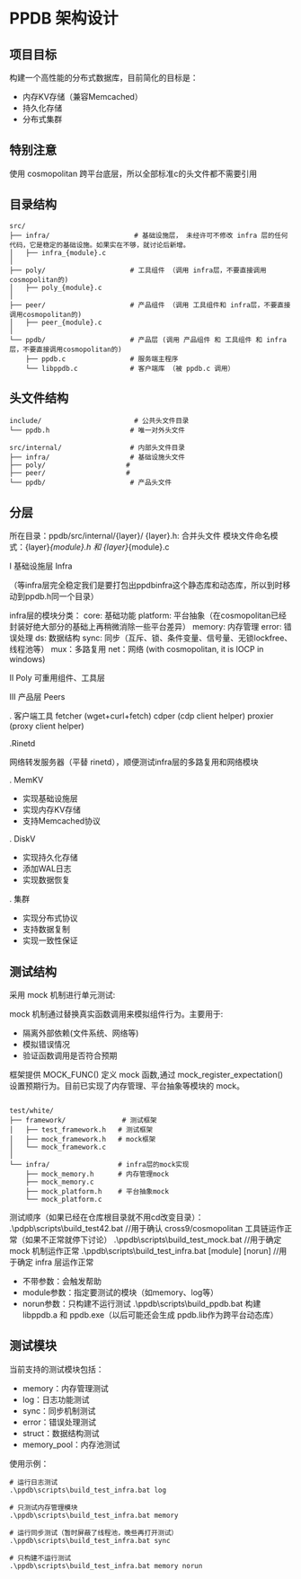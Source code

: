 ﻿# PPDB 架构设计

## 项目目标

构建一个高性能的分布式数据库，目前简化的目标是：
- 内存KV存储（兼容Memcached）
- 持久化存储
- 分布式集群

## 特别注意

使用 cosmopolitan 跨平台底层，所以全部标准c的头文件都不需要引用

## 目录结构

```
src/
├── infra/                     # 基础设施层， 未经许可不修改 infra 层的任何代码，它是稳定的基础设施。如果实在不够，就讨论后新增。
│   ├── infra_{module}.c          
│
├── poly/                     # 工具组件 （调用 infra层，不要直接调用cosmopolitan的)
│   ├── poly_{module}.c
│
├── peer/                     # 产品组件 （调用 工具组件和 infra层，不要直接调用cosmopolitan的)
│   ├── peer_{module}.c
│
└── ppdb/                     # 产品层 (调用 产品组件 和 工具组件 和 infra层，不要直接调用cosmopolitan的)
    ├── ppdb.c                # 服务端主程序
    └── libppdb.c             # 客户端库 （被 ppdb.c 调用）
```

## 头文件结构

```
include/                       # 公共头文件目录
└── ppdb.h                    # 唯一对外头文件

src/internal/                 # 内部头文件目录
├── infra/                    # 基础设施头文件
├── poly/                    # 
├── peer/                    # 
└── ppdb/                     # 产品头文件
```

## 分层

所在目录：ppdb/src/internal/{layer}/
{layer}.h: 合并头文件
模块文件命名模式：{layer}_{module}.h 和 {layer}_{module}.c

I 基础设施层 Infra

（等infra层完全稳定我们是要打包出ppdbinfra这个静态库和动态库，所以到时移动到ppdb.h同一个目录）

infra层的模块分类：
core: 基础功能
platform: 平台抽象（在cosmopolitan已经封装好绝大部分的基础上再稍微消除一些平台差异）
memory: 内存管理
error: 错误处理
ds: 数据结构
sync: 同步（互斥、锁、条件变量、信号量、无锁lockfree、线程池等）
mux：多路复用
net：网络 (with cosmopolitan, it is IOCP in windows)

II Poly 可重用组件、工具层

III 产品层 Peers

. 客户端工具
fetcher (wget+curl+fetch)
cdper (cdp client helper)
proxier (proxy client helper)

.Rinetd

网络转发服务器（平替 rinetd），顺便测试infra层的多路复用和网络模块

. MemKV
   - 实现基础设施层
   - 实现内存KV存储
   - 支持Memcached协议

. DiskV
   - 实现持久化存储
   - 添加WAL日志
   - 实现数据恢复

. 集群
   - 实现分布式协议
   - 支持数据复制
   - 实现一致性保证

## 测试结构

采用 mock 机制进行单元测试:

mock 机制通过替换真实函数调用来模拟组件行为。主要用于:
- 隔离外部依赖(文件系统、网络等)
- 模拟错误情况
- 验证函数调用是否符合预期

框架提供 MOCK_FUNC() 定义 mock 函数,通过 mock_register_expectation() 设置预期行为。目前已实现了内存管理、平台抽象等模块的 mock。

```

test/white/
├── framework/              # 测试框架
│   ├── test_framework.h   # 测试框架
│   ├── mock_framework.h   # mock框架
│   └── mock_framework.c
│
└── infra/                 # infra层的mock实现
    ├── mock_memory.h      # 内存管理mock
    ├── mock_memory.c
    ├── mock_platform.h    # 平台抽象mock
    └── mock_platform.c

```

测试顺序（如果已经在仓库根目录就不用cd改变目录）：
.\pdpb\scripts\build_test42.bat  //用于确认 cross9/cosmopolitan 工具链运作正常（如果不正常就停下讨论）
.\ppdb\scripts\build_test_mock.bat  //用于确定 mock 机制运作正常
.\ppdb\scripts\build_test_infra.bat [module] [norun]  //用于确定 infra 层运作正常
  - 不带参数：会触发帮助
  - module参数：指定要测试的模块（如memory、log等）
  - norun参数：只构建不运行测试
.\ppdb\scripts\build_ppdb.bat 构建 libppdb.a 和 ppdb.exe（以后可能还会生成 ppdb.lib作为跨平台动态库）

## 测试模块
当前支持的测试模块包括：
- memory：内存管理测试
- log：日志功能测试
- sync：同步机制测试
- error：错误处理测试
- struct：数据结构测试
- memory_pool：内存池测试

使用示例：
```batch
# 运行日志测试
.\ppdb\scripts\build_test_infra.bat log

# 只测试内存管理模块
.\ppdb\scripts\build_test_infra.bat memory

# 运行同步测试（暂时屏蔽了线程池，晚些再打开测试）
.\ppdb\scripts\build_test_infra.bat sync

# 只构建不运行测试
.\ppdb\scripts\build_test_infra.bat memory norun
```
